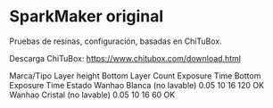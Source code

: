 # SparkMaker original
Pruebas de resinas, configuración, basadas en ChiTuBox.

Descarga ChiTuBox:
https://www.chitubox.com/download.html

Marca/Tipo                   Layer height          Bottom Layer Count          Exposure Time           Bottom Exposure Time       Estado
Wanhao Blanca (no lavable)        0.05                    10                        16                          120                 OK
Wanhao Cristal (no lavable)       0.05                    10                        16                          60                  OK
